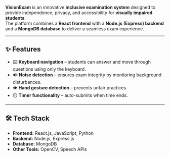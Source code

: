 **VisionExam** is an innovative **inclusive examination system** designed to provide independence, privacy, and accessibility for **visually impaired students**.  
The platform combines a **React frontend** with a **Node.js (Express) backend** and a **MongoDB database** to deliver a seamless exam experience.  

---

## ✨ Features
- ⌨️ **Keyboard navigation** – students can answer and move through questions using only the keyboard.  
- 🔊 **Noise detection** – ensures exam integrity by monitoring background disturbances.  
- 👁️ **Hand gesture detection** – prevents unfair practices.  
- ⏲️ **Timer functionality** – auto-submits when time ends.  
---

## 🛠️ Tech Stack
- **Frontend:** React.js, JavaScript, Python 
- **Backend:** Node.js, Express.js  
- **Database:** MongoDB  
- **Other Tools:** OpenCV, Speech APIs  
